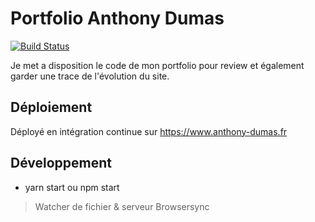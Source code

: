 # Portfolio Anthony Dumas
[![Build Status](http://jenkins.adm.ink/buildStatus/icon?job=Projets+Personnel%2Fanthony-dumas.fr)](http://jenkins.adm.ink/job/Projets%20Personnel/job/anthony-dumas.fr/)

Je met a disposition le code de mon portfolio pour review et également garder une trace de l'évolution du site.

## Déploiement
Déployé en intégration continue sur https://www.anthony-dumas.fr

## Développement

- yarn start ou npm start
> Watcher de fichier & serveur Browsersync
